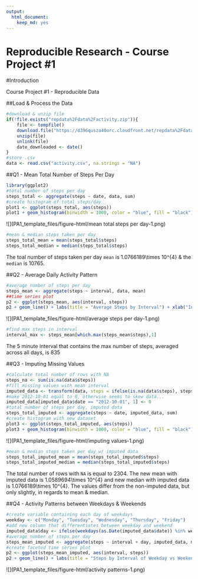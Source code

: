 ```yaml
---
output: 
  html_document: 
    keep_md: yes
---
```

Reproducible Research - Course Project #1
=========================================

#Introduction

Course Project #1 - Reproducible Data

##Load & Process the Data


```r
#download & unzip file
if(!file.exists("repdata%2Fdata%2Factivity.zip")){
    file <- tempfile()
    download.file("https://d396qusza40orc.cloudfront.net/repdata%2Fdata%2Factivity.zip", file)
    unzip(file)
    unlink(file)
    date_downloaded <- date()
}
#store .csv
data <- read.csv("activity.csv", na.strings = "NA")
```

##Q1 - Mean Total Number of Steps Per Day


```r
library(ggplot2)
#total number of steps per day
steps_total <- aggregate(steps ~ date, data, sum)
#create histogram of total steps/day
plot1 <- ggplot(steps_total, aes(steps))
plot1 + geom_histogram(binwidth = 1000, color = "blue", fill = "black") + labs(title = "Total Steps Each Day")
```

![](PA1_template_files/figure-html/mean total steps per day-1.png)<!-- -->

```r
#mean & median steps taken per day
steps_total_mean = mean(steps_total$steps)
steps_total_median = median(steps_total$steps)
```

The toal number of steps taken per day `mean` is 1.0766189\times 10^{4} & the `median` is 10765.

##Q2 - Average Daily Activity Pattern


```r
#average number of steps per day
steps_mean <- aggregate(steps ~ interval, data, mean)
##time series plot
p2 <- ggplot(steps_mean, aes(interval, steps))
p2 + geom_line() + labs(title = "Average Steps by Interval") + xlab("Interval (Minutes)") +  ylab("Average Steps")
```

![](PA1_template_files/figure-html/average steps per day-1.png)<!-- -->

```r
#find max steps in interval
interval_max <- steps_mean[which.max(steps_mean$steps),1]
```

The 5 minute interval that contains the max number of steps, averaged across all days, is 835

##Q3 - Imputing Missing Values


```r
#calculate total number of rows with NA
steps_na <- sum(is.na(data$steps))
#fill missing values with mean interval
imputed_data <- transform(data, steps = ifelse(is.na(data$steps), steps_mean$steps[match(data$interval, steps_mean$interval)], data$steps))
#make 2012-10-01 equal to 0, otherwise seems to skew data...
imputed_data[imputed_data$date == "2012-10-01", 1] <- 0
#total number of steps per day, imputed data
steps_total_imputed <- aggregate(steps ~ date, imputed_data, sum)
#create histogram with new dataset
plot3 <- ggplot(steps_total_imputed, aes(steps))
plot3 + geom_histogram(binwidth = 1000, color = "blue", fill = "black") + labs(title = "Total Steps Each Day")
```

![](PA1_template_files/figure-html/imputing values-1.png)<!-- -->

```r
#mean & median steps taken per day w/ imputed data
steps_total_imputed_mean = mean(steps_total_imputed$steps)
steps_total_imputed_median = median(steps_total_imputed$steps)
```

The total number of rows with `NA` is equal to 2304.  The new mean with imputed data is 1.0589694\times 10^{4} and new median with imputed data is 1.0766189\times 10^{4}.  The values differ from the non-imputed data, but only slightly, in regards to mean & median.  

##Q4 - Activity Patterns between Weekdays & Weekends


```r
#create variable containing each day of weekdays
weekday <- c("Monday", "Tuesday", "Wednesday", "Thursday", "Friday")
#add new column that differentiates between weekday and weekend
imputed_data$day <- ifelse(weekdays(as.Date(imputed_data$date)) %in% weekday, "Weekday", "Weekend")
#average number of steps per day
steps_mean_imputed <- aggregate(steps ~ interval + day, imputed_data, mean)
#create faceted time series plot
p2 <- ggplot(steps_mean_imputed, aes(interval, steps))
p2 + geom_line() + labs(title = "Steps by Interval of Weekday vs Weekend") + xlab("Interval (Minutes)") +  ylab("Steps") + facet_grid(day~.)
```

![](PA1_template_files/figure-html/activity patterns-1.png)<!-- -->
